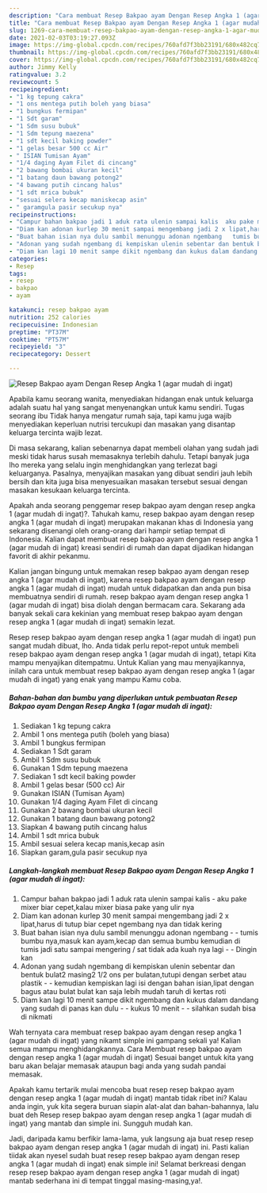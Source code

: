 ```yaml
---
description: "Cara membuat Resep Bakpao ayam Dengan Resep Angka 1 (agar mudah di ingat) yang nikmat dan Mudah Dibuat"
title: "Cara membuat Resep Bakpao ayam Dengan Resep Angka 1 (agar mudah di ingat) yang nikmat dan Mudah Dibuat"
slug: 1269-cara-membuat-resep-bakpao-ayam-dengan-resep-angka-1-agar-mudah-di-ingat-yang-nikmat-dan-mudah-dibuat
date: 2021-02-03T03:19:27.093Z
image: https://img-global.cpcdn.com/recipes/760afd7f3bb23191/680x482cq70/resep-bakpao-ayam-dengan-resep-angka-1-agar-mudah-di-ingat-foto-resep-utama.jpg
thumbnail: https://img-global.cpcdn.com/recipes/760afd7f3bb23191/680x482cq70/resep-bakpao-ayam-dengan-resep-angka-1-agar-mudah-di-ingat-foto-resep-utama.jpg
cover: https://img-global.cpcdn.com/recipes/760afd7f3bb23191/680x482cq70/resep-bakpao-ayam-dengan-resep-angka-1-agar-mudah-di-ingat-foto-resep-utama.jpg
author: Jimmy Kelly
ratingvalue: 3.2
reviewcount: 5
recipeingredient:
- "1 kg tepung cakra"
- "1 ons mentega putih boleh yang biasa"
- "1 bungkus fermipan"
- "1 Sdt garam"
- "1 Sdm susu bubuk"
- "1 Sdm tepung maezena"
- "1 sdt kecil baking powder"
- "1 gelas besar 500 cc Air"
- " ISIAN Tumisan Ayam"
- "1/4 daging Ayam Filet di cincang"
- "2 bawang bombai ukuran kecil"
- "1 batang daun bawang potong2"
- "4 bawang putih cincang halus"
- "1 sdt mrica bubuk"
- "sesuai selera kecap maniskecap asin"
- " garamgula pasir secukup nya"
recipeinstructions:
- "Campur bahan bakpao jadi 1 aduk rata ulenin sampai kalis  aku pake mixer biar cepet,kalau mixer biasa pake yang ulir nya"
- "Diam kan adonan kurlep 30 menit sampai mengembang jadi 2 x lipat,harus di tutup biar cepet ngembang nya dan tidak kering"
- "Buat bahan isian nya dulu sambil menunggu adonan ngembang   tumis bumbu nya,masuk kan ayam,kecap dan semua bumbu kemudian di tumis jadi satu sampai mengering / sat tidak ada kuah nya lagi   Dingin kan"
- "Adonan yang sudah ngembang di kempiskan ulenin sebentar dan bentuk bulat2 masing2 1/2 ons per bulatan,tutupi dengan serbet atau plastik   kemudian kempiskan lagi isi dengan bahan isian,lipat dengan bagus atau bulat bulat kan saja lebih mudah taruh di kertas roti"
- "Diam kan lagi 10 menit sampe dikit ngembang dan kukus dalam dandang yang sudah di panas kan dulu   kukus 10 menit   silahkan sudah bisa di nikmati"
categories:
- Resep
tags:
- resep
- bakpao
- ayam

katakunci: resep bakpao ayam 
nutrition: 252 calories
recipecuisine: Indonesian
preptime: "PT37M"
cooktime: "PT57M"
recipeyield: "3"
recipecategory: Dessert

---
```



![Resep Bakpao ayam Dengan Resep Angka 1 (agar mudah di ingat)](https://img-global.cpcdn.com/recipes/760afd7f3bb23191/680x482cq70/resep-bakpao-ayam-dengan-resep-angka-1-agar-mudah-di-ingat-foto-resep-utama.jpg)

Apabila kamu seorang wanita, menyediakan hidangan enak untuk keluarga adalah suatu hal yang sangat menyenangkan untuk kamu sendiri. Tugas seorang ibu Tidak hanya mengatur rumah saja, tapi kamu juga wajib menyediakan keperluan nutrisi tercukupi dan masakan yang disantap keluarga tercinta wajib lezat.

Di masa  sekarang, kalian sebenarnya dapat membeli olahan yang sudah jadi meski tidak harus susah memasaknya terlebih dahulu. Tetapi banyak juga lho mereka yang selalu ingin menghidangkan yang terlezat bagi keluarganya. Pasalnya, menyajikan masakan yang dibuat sendiri jauh lebih bersih dan kita juga bisa menyesuaikan masakan tersebut sesuai dengan masakan kesukaan keluarga tercinta. 



Apakah anda seorang penggemar resep bakpao ayam dengan resep angka 1 (agar mudah di ingat)?. Tahukah kamu, resep bakpao ayam dengan resep angka 1 (agar mudah di ingat) merupakan makanan khas di Indonesia yang sekarang disenangi oleh orang-orang dari hampir setiap tempat di Indonesia. Kalian dapat membuat resep bakpao ayam dengan resep angka 1 (agar mudah di ingat) kreasi sendiri di rumah dan dapat dijadikan hidangan favorit di akhir pekanmu.

Kalian jangan bingung untuk memakan resep bakpao ayam dengan resep angka 1 (agar mudah di ingat), karena resep bakpao ayam dengan resep angka 1 (agar mudah di ingat) mudah untuk didapatkan dan anda pun bisa membuatnya sendiri di rumah. resep bakpao ayam dengan resep angka 1 (agar mudah di ingat) bisa diolah dengan bermacam cara. Sekarang ada banyak sekali cara kekinian yang membuat resep bakpao ayam dengan resep angka 1 (agar mudah di ingat) semakin lezat.

Resep resep bakpao ayam dengan resep angka 1 (agar mudah di ingat) pun sangat mudah dibuat, lho. Anda tidak perlu repot-repot untuk membeli resep bakpao ayam dengan resep angka 1 (agar mudah di ingat), tetapi Kita mampu menyajikan ditempatmu. Untuk Kalian yang mau menyajikannya, inilah cara untuk membuat resep bakpao ayam dengan resep angka 1 (agar mudah di ingat) yang enak yang mampu Kamu coba.

<!--inarticleads1-->

##### Bahan-bahan dan bumbu yang diperlukan untuk pembuatan Resep Bakpao ayam Dengan Resep Angka 1 (agar mudah di ingat):

1. Sediakan 1 kg tepung cakra
1. Ambil 1 ons mentega putih (boleh yang biasa)
1. Ambil 1 bungkus fermipan
1. Sediakan 1 Sdt garam
1. Ambil 1 Sdm susu bubuk
1. Gunakan 1 Sdm tepung maezena
1. Sediakan 1 sdt kecil baking powder
1. Ambil 1 gelas besar (500 cc) Air
1. Gunakan  ISIAN (Tumisan Ayam)
1. Gunakan 1/4 daging Ayam Filet di cincang
1. Gunakan 2 bawang bombai ukuran kecil
1. Gunakan 1 batang daun bawang potong2
1. Siapkan 4 bawang putih cincang halus
1. Ambil 1 sdt mrica bubuk
1. Ambil sesuai selera kecap manis,kecap asin
1. Siapkan  garam,gula pasir secukup nya




<!--inarticleads2-->

##### Langkah-langkah membuat Resep Bakpao ayam Dengan Resep Angka 1 (agar mudah di ingat):

1. Campur bahan bakpao jadi 1 aduk rata ulenin sampai kalis  - aku pake mixer biar cepet,kalau mixer biasa pake yang ulir nya
1. Diam kan adonan kurlep 30 menit sampai mengembang jadi 2 x lipat,harus di tutup biar cepet ngembang nya dan tidak kering
1. Buat bahan isian nya dulu sambil menunggu adonan ngembang  -  - tumis bumbu nya,masuk kan ayam,kecap dan semua bumbu kemudian di tumis jadi satu sampai mengering / sat tidak ada kuah nya lagi  -  - Dingin kan
1. Adonan yang sudah ngembang di kempiskan ulenin sebentar dan bentuk bulat2 masing2 1/2 ons per bulatan,tutupi dengan serbet atau plastik  -  - kemudian kempiskan lagi isi dengan bahan isian,lipat dengan bagus atau bulat bulat kan saja lebih mudah taruh di kertas roti
1. Diam kan lagi 10 menit sampe dikit ngembang dan kukus dalam dandang yang sudah di panas kan dulu  -  - kukus 10 menit  -  - silahkan sudah bisa di nikmati




Wah ternyata cara membuat resep bakpao ayam dengan resep angka 1 (agar mudah di ingat) yang nikamt simple ini gampang sekali ya! Kalian semua mampu menghidangkannya. Cara Membuat resep bakpao ayam dengan resep angka 1 (agar mudah di ingat) Sesuai banget untuk kita yang baru akan belajar memasak ataupun bagi anda yang sudah pandai memasak.

Apakah kamu tertarik mulai mencoba buat resep resep bakpao ayam dengan resep angka 1 (agar mudah di ingat) mantab tidak ribet ini? Kalau anda ingin, yuk kita segera buruan siapin alat-alat dan bahan-bahannya, lalu buat deh Resep resep bakpao ayam dengan resep angka 1 (agar mudah di ingat) yang mantab dan simple ini. Sungguh mudah kan. 

Jadi, daripada kamu berfikir lama-lama, yuk langsung aja buat resep resep bakpao ayam dengan resep angka 1 (agar mudah di ingat) ini. Pasti kalian tiidak akan nyesel sudah buat resep resep bakpao ayam dengan resep angka 1 (agar mudah di ingat) enak simple ini! Selamat berkreasi dengan resep resep bakpao ayam dengan resep angka 1 (agar mudah di ingat) mantab sederhana ini di tempat tinggal masing-masing,ya!.

